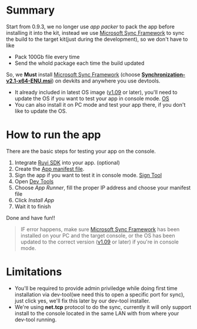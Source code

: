 # Summary
Start from 0.9.3, we no longer use *app packer* to pack the app before installing it into the kit, instead we use [Microsoft Sync Framework](https://www.microsoft.com/en-us/download/details.aspx?id=19502) to sync the build to the target kit(just during the development), so we don't have to like   
- Pack 100Gb file every time
- Send the whold package each time the build updated

So, we **Must** install [Microsoft Sync Framework](https://www.microsoft.com/en-us/download/details.aspx?id=19502) (choose <u>**Synchronization-v2.1-x64-ENU.msi**</u>) on devkits and anywhere you use devtools.   
- It already included in latest OS image ([v1.09]() or later), you'll need to update the OS if you want to test your app in console mode. [OS](os.md)   
- You can also install it on PC mode and test your app there, if you don't like to update the OS.   

# How to run the app
There are the basic steps for testing your app on the console.  
1. Integrate [Ruyi SDK](sdk.md) into your app. (optional)
1. Create the [App manifest file](app_metadata.md).
1. Sign the app if you want to test it in console mode. [Sign Tool](devtool.md#sign-tool)
1. Open [Dev Tools](devtool.md)
1. Choose _App Runner_, fill the proper IP address and choose your manifest file
1. Click _Install App_ 
1. Wait it to finish   

Done and have fun!!
 > IF error happens, make sure [Microsoft Sync Framework](https://www.microsoft.com/en-us/download/details.aspx?id=19502) has been installed on your PC and the target console, or the OS has been updated to the correct version ([v1.09]() or later) if you're in console mode.

# Limitations
- You'll be required to provide admin priviledge while doing first time installation via dev-tool(we need this to open a specific port for sync), just click yes, we'll fix this later by our dev-tool installer.
- We're using __net.tcp__ protocol to do the sync, currently it will only support install to the console located in the same LAN with from where your dev-tool running.